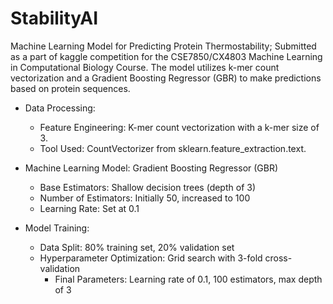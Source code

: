 # StabilityAI
Machine Learning Model for Predicting Protein Thermostability; Submitted as a part of kaggle competition for the CSE7850/CX4803 Machine Learning in Computational Biology Course.
The model utilizes k-mer count vectorization and a Gradient Boosting Regressor (GBR) to make predictions based on protein sequences.

* Data Processing:
  * Feature Engineering: K-mer count vectorization with a k-mer size of 3.
  * Tool Used: CountVectorizer from sklearn.feature_extraction.text.

* Machine Learning Model: Gradient Boosting Regressor (GBR)
  * Base Estimators: Shallow decision trees (depth of 3)
  * Number of Estimators: Initially 50, increased to 100
  * Learning Rate: Set at 0.1

* Model Training:
  * Data Split: 80% training set, 20% validation set
  * Hyperparameter Optimization: Grid search with 3-fold cross-validation
    * Final Parameters: Learning rate of 0.1, 100 estimators, max depth of 3


